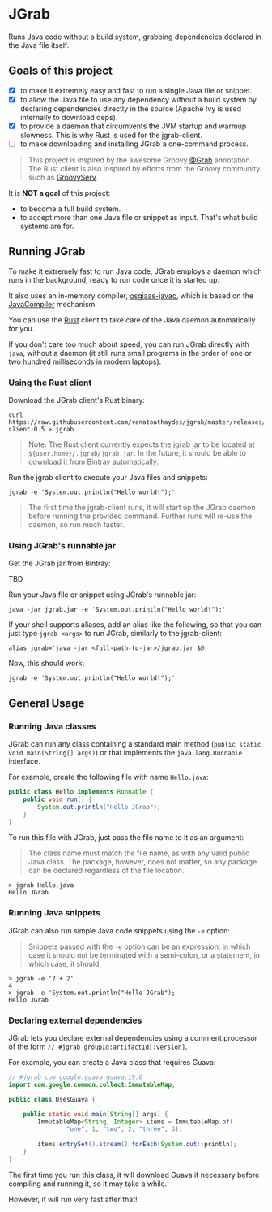 # JGrab

Runs Java code without a build system, grabbing dependencies declared in the Java file itself.

## Goals of this project

- [x] to make it extremely easy and fast to run a single Java file or snippet.
- [x] to allow the Java file to use any dependency without a build system by 
  declaring dependencies directly in the source (Apache Ivy is used internally to download deps).
- [x] to provide a daemon that circumvents the JVM startup and warmup slowness. 
  This is why Rust is used for the jgrab-client.
- [ ] to make downloading and installing JGrab a one-command process.  

> This project is inspired by the awesome Groovy 
  [@Grab](http://docs.groovy-lang.org/latest/html/documentation/grape.html) annotation.
  The Rust client is also inspired by efforts from the Groovy community such as 
  [GroovyServ](https://kobo.github.io/groovyserv/).

It is **NOT a goal** of this project:

* to become a full build system.
* to accept more than one Java file or snippet as input. That's what build systems are for.

## Running JGrab

To make it extremely fast to run Java code, JGrab employs a daemon which runs in the background, ready to run
code once it is started up.

It also uses an in-memory compiler, 
[osgiaas-javac](https://github.com/renatoathaydes/osgiaas/blob/master/docs/lang/osgiaas-javac.md), which is
based on the [JavaCompiler](https://docs.oracle.com/javase/7/docs/api/javax/tools/JavaCompiler.html) mechanism.

You can use the [Rust](https://www.rust-lang.org/) client to take care of the Java daemon automatically for you.

If you don't care too much about speed, you can run JGrab directly with `java`, without a daemon
(it still runs small programs in the order of one or two hundred milliseconds in modern laptops).

### Using the Rust client

Download the JGrab client's Rust binary:

```
curl https://raw.githubusercontent.com/renatoathaydes/jgrab/master/releases/jgrab-client-0.5 > jgrab
```

> Note: The Rust client currently expects the jgrab jar to be located at
  `${user.home}/.jgrab/jgrab.jar`. In the future, it should be able to download it 
  from Bintray automatically.

Run the jgrab client to execute your Java files and snippets:

```
jgrab -e 'System.out.println("Hello world!");'
```

> The first time the jgrab-client runs, it will start up the JGrab daemon before running the provided command.
  Further runs will re-use the daemon, so run much faster.

### Using JGrab's runnable jar

Get the JGrab jar from Bintray:

TBD

Run your Java file or snippet using JGrab's runnable jar:

```
java -jar jgrab.jar -e 'System.out.println("Hello world!");'
```

If your shell supports aliases, add an alias like the following, so that you can 
just type `jgrab <args>` to run JGrab, similarly to the jgrab-client:

```
alias jgrab='java -jar <full-path-to-jar>/jgrab.jar $@'
```

Now, this should work:

```
jgrab -e 'System.out.println("Hello world!");'
```

## General Usage

### Running Java classes

JGrab can run any class containing a standard main method (`public static void main(String[] args)`)
or that implements the `java.lang.Runnable` interface.

For example, create the following file with name `Hello.java`:

```java
public class Hello implements Runnable {
    public void run() {
        System.out.println("Hello JGrab");
    }
}
```

To run this file with JGrab, just pass the file name to it as an argument:

> The class name must match the file name, as with any valid public Java class.
  The package, however, does not matter, so any package can be declared regardless of the file location.

``` 
> jgrab Hello.java
Hello JGrab
```

### Running Java snippets

JGrab can also run simple Java code snippets using the `-e` option:

> Snippets passed with the `-e` option can be an expression, in which case it should 
  not be terminated with a semi-colon, or a statement, in which case, it should.

```
> jgrab -e '2 + 2'
4
> jgrab -e 'System.out.println("Hello JGrab");
Hello JGrab
```

### Declaring external dependencies

JGrab lets you declare external dependencies using a comment processor of the form 
`// #jgrab groupId:artifactId[:version]`.
 
For example, you can create a Java class that requires Guava:

```java
// #jgrab com.google.guava:guava:19.0
import com.google.common.collect.ImmutableMap;

public class UsesGuava {

    public static void main(String[] args) {
        ImmutableMap<String, Integer> items = ImmutableMap.of(
                "one", 1, "two", 2, "three", 3);
        
        items.entrySet().stream().forEach(System.out::println);
    }
}
```

The first time you run this class, it will download Guava if necessary before compiling and running it,
so it may take a while.

However, it will run very fast after that! 


